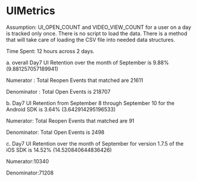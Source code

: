 # UIMetrics

Assumption: UI_OPEN_COUNT and VIDEO_VIEW_COUNT for a user on a day is tracked only once.
There is no script to load the data. There is a method that will take care of loading the CSV file into needed data structures.

  Time Spent: 12 hours across 2 days.

a. overall Day­7 UI Retention over the month of September is 9.88% (9.881257057189941)

  Numerator : Total Reopen Events that matched are 21611

  Denominator : Total Open Events is 218707

b. Day­7 UI Retention from September 8 through September 10 for the Android SDK is 3.64% (3.642914295196533)

  Numerator: Total Reopen Events that matched are 91

  Denominator: Total Open Events is 2498

c. Day­7 UI Retention over the month of September for version 1.7.5 of the iOS SDK is 14.52% (14.520840644836426)

  Numerator:10340

  Denominator:71208

